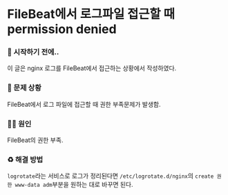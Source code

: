 # FileBeat에서 로그파일 접근할 때 permission denied

### 🎊 시작하기 전에..

이 글은 nginx 로그를 FileBeat에서 접근하는 상황에서 작성하였다.

### 🐛 문제 상황

FileBeat에서 로그 파일에 접근할 때 권한 부족문제가 발생함.

### 🏴‍☠️ 원인

FileBeat의 권한 부족.

### ♻️ 해결 방법

`logrotate`라는 서비스로 로그가 정리된다면 `/etc/logrotate.d/nginx`의 `create 권한 www-data adm`부분을 원하는 대로 바꾸면 된다.